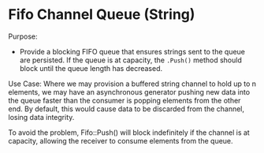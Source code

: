 Fifo Channel Queue (String)
===========================

Purpose:
* Provide a blocking FIFO queue that ensures strings sent to the
  queue are persisted.  If the queue is at capacity, the `.Push()` 
  method should block until the queue length has decreased.

Use Case:
Where we may provision a buffered string channel to hold up to 
n elements, we may have an asynchronous generator pushing new data
into the queue faster than the consumer is popping elements from the
other end.  By default, this would cause data to be discarded from
the channel, losing data integrity.

To avoid the problem, Fifo::Push() will block indefinitely if the 
channel is at capacity, allowing the receiver to consume elements
from the queue.
